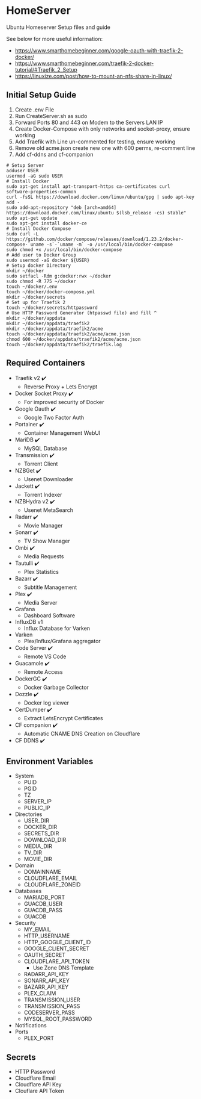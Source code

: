 # HomeServer
Ubuntu Homeserver Setup files and guide

See below for more useful information:

- https://www.smarthomebeginner.com/google-oauth-with-traefik-2-docker/
- https://www.smarthomebeginner.com/traefik-2-docker-tutorial/#Traefik_2_Setup
- https://linuxize.com/post/how-to-mount-an-nfs-share-in-linux/

## Initial Setup Guide

1. Create .env File
2. Run CreateServer.sh as sudo
3. Forward Ports 80 and 443 on Modem to the Servers LAN IP
4. Create Docker-Compose with only networks and socket-proxy, ensure working
5. Add Traefik with Line un-commented for testing, ensure working
6. Remove old acme.json create new one with 600 perms, re-comment line
7. Add cf-ddns and cf-companion

```shell
# Setup Server
adduser USER
usermod -aG sudo USER
# Install Docker
sudo apt-get install apt-transport-https ca-certificates curl software-properties-common
curl -fsSL https://download.docker.com/linux/ubuntu/gpg | sudo apt-key add -
sudo add-apt-repository "deb [arch=amd64] https://download.docker.com/linux/ubuntu $(lsb_release -cs) stable"
sudo apt-get update
sudo apt-get install docker-ce
# Install Docker Compose
sudo curl -L https://github.com/docker/compose/releases/download/1.23.2/docker-compose-`uname -s`-`uname -m` -o /usr/local/bin/docker-compose
sudo chmod +x /usr/local/bin/docker-compose
# Add user to Docker Group
sudo usermod -aG docker ${USER}
# Setup docker Directory
mkdir ~/docker
sudo setfacl -Rdm g:docker:rwx ~/docker
sudo chmod -R 775 ~/docker
touch ~/docker/.env
touch ~/docker/docker-compose.yml
mkdir ~/docker/secrets
# Set up for Traefik 2
touch ~/docker/secrets/httpassword
# Use HTTP Password Generator (htpasswd file) and fill ^
mkdir ~/docker/appdata
mkdir ~/docker/appdata/traefik2
mkdir ~/docker/appdata/traefik2/acme
touch ~/docker/appdata/traefik2/acme/acme.json
chmod 600 ~/docker/appdata/traefik2/acme/acme.json
touch ~/docker/appdata/traefik2/traefik.log
```

## Required Containers

- Traefik v2 :heavy_check_mark:
  - Reverse Proxy + Lets Encrypt
- Docker Socket Proxy :heavy_check_mark:
  - For improved security of Docker
- Google Oauth :heavy_check_mark:
  - Google Two Factor Auth
- Portainer :heavy_check_mark:
  - Container Management WebUI
- MariDB :heavy_check_mark:
  - MySQL Database
- Transmission :heavy_check_mark:
  - Torrent Client
- NZBGet :heavy_check_mark:
  - Usenet Downloader
- Jackett :heavy_check_mark:
  - Torrent Indexer
- NZBHydra v2 :heavy_check_mark:
  - Usenet MetaSearch
- Radarr :heavy_check_mark:
  - Movie Manager
- Sonarr :heavy_check_mark:
  - TV Show Manager
- Ombi :heavy_check_mark:
  - Media Requests
- Tautulli :heavy_check_mark:
  - Plex Statistics
- Bazarr :heavy_check_mark:
  - Subtitle Management
- Plex :heavy_check_mark:
  - Media Server
- Grafana
  - Dashboard Software
- InfluxDB v1
  - Influx Database for Varken
- Varken
  - Plex/Influx/Grafana aggregator
- Code Server :heavy_check_mark:
  - Remote VS Code
- Guacamole :heavy_check_mark:
  - Remote Access
- DockerGC :heavy_check_mark:
  - Docker Garbage Collector
- Dozzle :heavy_check_mark:
  - Docker log viewer
- CertDumper :heavy_check_mark:
  - Extract LetsEncrypt Certificates
- CF companion :heavy_check_mark:
  - Automatic CNAME DNS Creation on Cloudflare
- CF DDNS :heavy_check_mark:

## Environment Variables

- System
  - PUID
  - PGID
  - TZ
  - SERVER_IP
  - PUBLIC_IP
- Directories
  - USER_DIR
  - DOCKER_DIR
  - SECRETS_DIR
  - DOWNLOAD_DIR
  - MEDIA_DIR
  - TV_DIR
  - MOVIE_DIR
- Domain
  - DOMAINNAME
  - CLOUDFLARE_EMAIL
  - CLOUDFLARE_ZONEID
- Databases
  - MARIADB_PORT
  - GUACDB_USER
  - GUACDB_PASS
  - GUACDB
- Security
  - MY_EMAIL
  - HTTP_USERNAME
  - HTTP_GOOGLE_CLIENT_ID
  - GOOGLE_CLIENT_SECRET
  - OAUTH_SECRET
  - CLOUDFLARE_API_TOKEN
    - Use Zone DNS Template
  - RADARR_API_KEY
  - SONARR_API_KEY
  - BAZARR_API_KEY
  - PLEX_CLAIM
  - TRANSMISSION_USER
  - TRANSMISSION_PASS
  - CODESERVER_PASS
  - MYSQL_ROOT_PASSWORD
- Notifications
- Ports
  - PLEX_PORT

## Secrets

- HTTP Password
- Cloudflare Email
- Cloudflare API Key
- Clouflare API Token